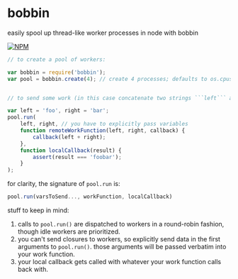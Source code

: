 # bobbin
easily spool up thread-like worker processes in node with bobbin

[![NPM](https://nodei.co/npm/bobbin.png?compact=true)](https://nodei.co/npm/bobbin/)

```javascript
// to create a pool of workers:

var bobbin = require('bobbin');
var pool = bobbin.create(4); // create 4 processes; defaults to os.cpus().length


// to send some work (in this case concatenate two strings ```left``` and ```right```):

var left = 'foo', right = 'bar';
pool.run(
	left, right, // you have to explicitly pass variables
	function remoteWorkFunction(left, right, callback) {
    	callback(left + right);
    },
    function localCallback(result) {
    	assert(result === 'foobar');
    }
);
```

for clarity, the signature of `pool.run` is:

```javascript
pool.run(varsToSend..., workFunction, localCallback)
```

stuff to keep in mind:

1. calls to `pool.run()` are dispatched to workers in a round-robin fashion, though idle workers are prioritized.
2. you can't send closures to workers, so explicitly send data in the first arguments to `pool.run()`. those arguments will be passed verbatim into your work function.
3. your local callback gets called with whatever your work function calls back with.
